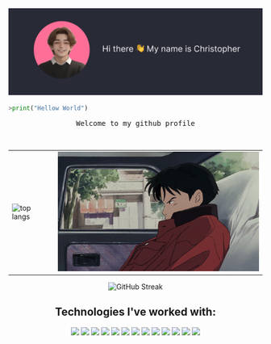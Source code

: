 <img src="assets/start.png">
<br>

```python
>print("Hellow World")
```

<pre align="center">
Welcome to my github profile
</pre>
<br>
<table align="center" >
  <tr>
    <td>
      <img src="https://kucielstats.vercel.app/api/top-langs/?username=KucielKrzysztof&layout=compact&theme=dracula" alt="top langs" style="width: 400px;">
    </td>
    <td>
      <img src="assets/car.gif" style="width: 400px;">
    </td>
  </tr>
</table>

<p align="center">
<img src="https://github-kuciel-streak-stats.vercel.app?user=KucielKrzysztof&theme=dracula" alt="GitHub Streak" />
</p>

<!-- # test test
aaaa
## test test -->
<h2 align="center">Technologies I've worked with:</h2>
<p align="center">
<img src="https://img.shields.io/badge/html-%23ff6e96?style=for-the-badge&logo=html5&logoColor=%23282a36">
<img src="https://img.shields.io/badge/css-%23ff6e96?style=for-the-badge&logo=css3&logoColor=%23282a36"> 
<img src="https://img.shields.io/badge/javascript-%23ff6e96?style=for-the-badge&logo=javascript&logoColor=%23282a36" >
 <img src="https://img.shields.io/badge/react-%23ff6e96?style=for-the-badge&logo=react&logoColor=%23282a36" >
<img src="https://img.shields.io/badge/nodejs-%23ff6e96?style=for-the-badge&logo=nodedotjs&logoColor=%23282a36" >
  <img src="https://img.shields.io/badge/express-%23ff6e96?style=for-the-badge&logo=express&logoColor=%23282a36%22" >
  <img src="https://img.shields.io/badge/postgresql-%23ff6e96?style=for-the-badge&logo=postgresql&logoColor=%23282a36" >
<img src="https://img.shields.io/badge/vue.js-%23ff6e96?style=for-the-badge&logo=vue.js&logoColor=%23282a36" >
 <img src="https://img.shields.io/badge/python-%23ff6e96?style=for-the-badge&logo=python&logoColor=%23282a36">
<img src="https://img.shields.io/badge/django-%23ff6e96?style=for-the-badge&logo=django&logoColor=%23282a36" >
<img src="https://img.shields.io/badge/docker-%23ff6e96?style=for-the-badge&logo=docker&logoColor=%23282a36" >
<img src="https://img.shields.io/badge/sass-%23ff6e96?style=for-the-badge&logo=sass&logoColor=%23282a36" >
<img src="https://img.shields.io/badge/figma-%23ff6e96?style=for-the-badge&logo=figma&logoColor=%23282a36" >
</p>
